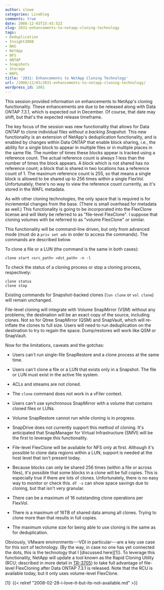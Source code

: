 ```yaml
---
author: slowe
categories: Liveblog
comments: true
date: 2008-12-03T15:43:52Z
slug: 2031-enhancements-to-netapp-cloning-technology
tags:
- Deduplication
- Insight2008
- NAS
- NetApp
- NFS
- ONTAP
- Snapshots
- Storage
- WAFL
title: '2031: Enhancements to NetApp Cloning Technology'
url: /2008/12/03/2031-enhancements-to-netapp-cloning-technology/
wordpress_id: 1081
---
```


This session provided information on enhancements to NetApp's cloning functionality. These enhancements are due to be released along with Data ONTAP 7.3.1, which is expected out in December. Of course, that date may shift, but that's the expected release timeframe.

The key focus of the session was new functionality that allows for Data ONTAP to clone individual files _without a backing Snapshot._ This new functionality is an extension of NetApp's deduplication functionality, and is enabled by changes within Data ONTAP that enable block sharing, i.e., the ability for a single block to appear in multiple files or in multiple places in the same file. The number of times these blocks appear is tracked using a reference count. The actual reference count is always 1 less than the number of times the block appears. A block which is not shared has no reference count; a block that is shared in two locations has a reference count of 1. The maximum reference count is 255, so that means a single block is allowed to be shared up to 256 times within a single FlexVol. Unfortunately, there's no way to view the reference count currently, as it's stored in the WAFL metadata.

As with other cloning technologies, the only space that is required is for incremental changes from the base. (There is small overhead for metadata as well.) This functionality is going to be incorporated into the FlexClone license and will likely be referred to as "file-level FlexClone". I suppose that cloning volumes with be referred to as "volume FlexClone" or similar.

This functionality will be command-line driven, but only from advanced mode (must do a `priv set adv` in order to access the commands). The commands are described below.

To clone a file or a LUN (the command is the same in both cases):

```text
clone start <src_path> <dst_path> -n -l
```

To check the status of a cloning process or stop a cloning process, respectively:

```text
clone status  
clone stop
```

Existing commands for Snapshot-backed clones (`lun clone` or `vol clone`) will remain unchanged.

File-level cloning will integrate with Volume SnapMirror (VSM) without any problems; the destination will be an exact copy of the source, including clones. Not so for Qtree SnapMirror (QSM) and SnapVault, which will re-inflate the clones to full size. Users will need to run deduplication on the destination to try to regain the space. Dump/restores will work like QSM or SnapVault.

Now for the limitations, caveats and the gotchas:

* Users can't run single-file SnapRestore and a clone process at the same time.

* Users can't clone a file or a LUN that exists only in a Snapshot. The file or LUN must exist in the active file system.

* ACLs and streams are not cloned.

* The `clone` command does not work in a vFiler context.

* Users can't use synchronous SnapMirror with a volume that contains cloned files or LUNs.

* Volume SnapRestore cannot run while cloning is in progress.

* SnapDrive does not currently support this method of cloning. It's anticipated that SnapManager for Virtual Infrastructure (SMVI) will be the first to leverage this functionality.

* File-level FlexClone will be available for NFS only at first. Although it's possible to clone data regions within a LUN, support is needed at the host level that isn't present today.

* Because blocks can only be shared 256 times (within a file or across files), it's possible that some blocks in a clone will be full copies. This is especially true if there are lots of clones. Unfortunately, there is no easy way to monitor or check this. `df -s` can show space savings due to cloning, but that isn't very granular.

* There can be a maximum of 16 outstanding clone operations per FlexVol.

* There is a maximum of 16TB of shared data among all clones. Trying to clone more than that results in full copies.

* The maximum volume size for being able to use cloning is the same as for deduplication.

Obviously, VMware environments---VDI in particular---are a key use case for this sort of technology. (By the way, in case no one has yet connected the dots, this is the technology that I [discussed here][1]). To leverage this functionality, NetApp will update a tool known as the Rapid Cloning Utility (RCU; described in more detail in [TR-3705](http://www.netapp.com/us/library/technical-reports/tr-3705.html)) to take full advantage of file-level FlexCloning after Data ONTAP 7.3.1 is released. Note that the RCU is available today, but it only uses volume-level FlexClone.

[1]: {{< relref "2008-02-28-i-love-it-but-its-not-available.md" >}}
